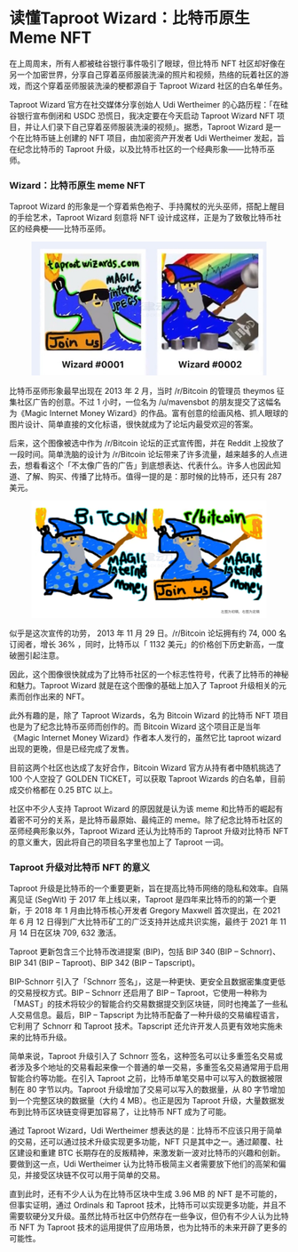 # 读懂Taproot Wizard：比特币原生Meme NFT

在上周周末，所有人都被硅谷银行事件吸引了眼球，但比特币 NFT 社区却好像在另一个加密世界，分享自己穿着巫师服装洗澡的照片和视频，热络的玩着社区的游戏，而这个穿着巫师服装洗澡的梗都源自于 Taproot Wizard 社区的白名单任务。

Taproot Wizard 官方在社交媒体分享创始人 Udi Wertheimer 的心路历程：「在硅谷银行宣布倒闭和 USDC 恐慌日，我决定要在今天启动 Taproot Wizard NFT 项目，并让人们录下自己穿着巫师服装洗澡的视频」。据悉，Taproot Wizard 是一个在比特币链上创建的 NFT 项目，由加密资产开发者 Udi Wertheimer 发起，旨在纪念比特币的 Taproot 升级，以及比特币社区的一个经典形象——比特币巫师。

### Wizard：比特币原生 meme NFT

Taproot Wizard 的形象是一个穿着紫色袍子、手持魔杖的光头巫师，搭配上醒目的手绘艺术，Taproot Wizard 刻意将 NFT 设计成这样，正是为了致敬比特币社区的经典梗——比特币巫师。

<figure><img src="../.gitbook/assets/image (1) (3).png" alt=""><figcaption></figcaption></figure>

比特币巫师形象最早出现在 2013 年 2 月，当时 /r/Bitcoin 的管理员 theymos 征集社区广告的创意。不过 1 小时，一位名为 /u/mavensbot 的朋友提交了这幅名为《Magic Internet Money Wizard》的作品。富有创意的绘画风格、抓人眼球的图片设计、简单直接的文化标语，很快就成为了论坛内最受欢迎的答案。

后来，这个图像被选中作为 /r/Bitcoin 论坛的正式宣传图，并在 Reddit 上投放了一段时间。简单洗脑的设计为 /r/Bitcoin 论坛带来了许多流量，越来越多的人点进去，想看看这个「不太像广告的广告」到底想表达、代表什么。许多人也因此知道、了解、购买、传播了比特币。值得一提的是：那时候的比特币，还只有 287 美元。

<figure><img src="../.gitbook/assets/image (2) (2).png" alt=""><figcaption></figcaption></figure>

似乎是这次宣传的功劳， 2013 年 11 月 29 日。/r/Bitcoin 论坛拥有约 74, 000 名订阅者，增长 36% ，同时，比特币以「 1132 美元」的价格创下历史新高，一度破圈引起注意。

因此，这个图像很快就成为了比特币社区的一个标志性符号，代表了比特币的神秘和魅力。Taproot Wizard 就是在这个图像的基础上加入了 Taproot 升级相关的元素而创作出来的 NFT。

此外有趣的是，除了 Taproot Wizards，名为 Bitcoin Wizard 的比特币 NFT 项目也是为了纪念比特币巫师而创作的。而 Bitcoin Wizard 这个项目正是当年《Magic Internet Money Wizard》作者本人发行的，虽然它比 taproot wizard 出现的更晚，但是已经完成了发售。

目前这两个社区也达成了友好合作，Bitcoin Wizard 官方从持有者中随机挑选了 100 个人空投了 GOLDEN TICKET，可以获取 Taproot Wizards 的白名单，目前成交价格都在 0.25 BTC 以上。

社区中不少人支持 Taproot Wizard 的原因就是认为该 meme 和比特币的崛起有着密不可分的关系，是比特币最原始、最纯正的 meme。除了纪念比特币社区的巫师经典形象以外，Taproot Wizard 还认为比特币的 Taproot 升级对比特币 NFT 的意义重大，因此将自己的项目名字里也加上了 Taproot 一词。

### Taproot 升级对比特币 NFT 的意义

Taproot 升级是比特币的一个重要更新，旨在提高比特币网络的隐私和效率。自隔离见证 (SegWit) 于 2017 年上线以来，Taproot 是四年来比特币的的第一个更新，于 2018 年 1 月由比特币核心开发者 Gregory Maxwell 首次提出，在 2021 年 6 月 12 日得到广大比特币矿工的广泛支持并达成共识实施，最终于 2021 年 11 月 14 日在区块 709, 632 激活。

Taproot 更新包含三个比特币改进提案 (BIP)，包括 BIP 340 (BIP – Schnorr)、BIP 341 (BIP – Taproot)、BIP 342 (BIP – Tapscript)。

BIP-Schnorr 引入了「Schnorr 签名」，这是一种更快、更安全且数据密集度更低的交易授权方式。BIP – Schnorr 还启用了 BIP – Taproot，它使用一种称为「MAST」的技术将较少的智能合约交易数据提交到区块链，同时也掩盖了一些私人交易信息。最后，BIP – Tapscript 为比特币配备了一种升级的交易编程语言，它利用了 Schnorr 和 Taproot 技术。Tapscript 还允许开发人员更有效地实施未来的比特币升级。

简单来说，Taproot 升级引入了 Schnorr 签名，这种签名可以让多重签名交易或者涉及多个地址的交易看起来像一个普通的单一交易，多重签名交易通常用于启用智能合约等功能。在引入 Taproot 之前，比特币单笔交易中可以写入的数据被限制在 80 字节以内。Taproot 升级增加了交易可以写入的数据量，从 80 字节增加到一个完整区块的数据量（大约 4 MB）。也正是因为 Taproot 升级，大量数据发布到比特币区块链变得更加容易了，让比特币 NFT 成为了可能。

通过 Taproot Wizard，Udi Wertheimer 想表达的是：比特币不应该只用于简单的交易，还可以通过技术升级实现更多功能，NFT 只是其中之一。通过颠覆、社区建设和重建 BTC 长期存在的反叛精神，来激发新一波对比特币的兴趣和创新。要做到这一点，Udi Wertheimer 认为比特币极简主义者需要放下他们的高架和偏见，并接受区块链不仅可以用于简单的交易。

直到此时，还有不少人认为在比特币区块中生成 3.96 MB 的 NFT 是不可能的，但事实证明，通过 Ordinals 和 Taproot 技术，比特币可以实现更多功能，并且不需要软硬分叉升级。虽然比特币社区中仍然存在一些争议，但仍有不少人认为比特币 NFT 为 Taproot 技术的运用提供了应用场景，也为比特币的未来开辟了更多的可能性。

